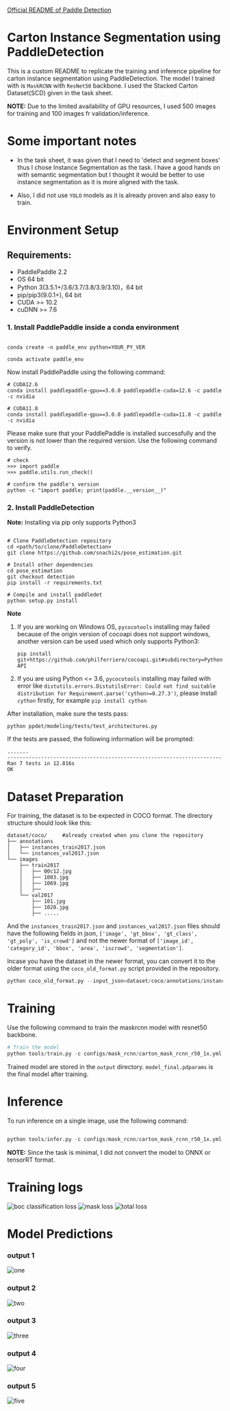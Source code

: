 [Official README of Paddle Detection](README_en.md)

# Carton Instance Segmentation using PaddleDetection

This is a custom README to replicate the training and inference pipeline for carton instance segmentation using PaddleDetection. The model I trained with is `MaskRCNN` with `ResNet50` backbone. I used the Stacked Carton Dataset(SCD) given in the task sheet.

**NOTE:** Due to the limited availability of GPU resources, I used 500 images for training and 100 images fr validation/inference. 

# Some important notes

- In the task sheet, it was given that I need to 'detect and segment boxes' thus I chose Instance Segmentation as the task. I have a good hands on with semantic segmentation but I thought it would be better to use instance segmentation as it is more aligned with the task.

- Also, I did not use `YOLO` models as it is already proven and also easy to train.

# Environment Setup

## Requirements:

- PaddlePaddle 2.2
- OS 64 bit
- Python 3(3.5.1+/3.6/3.7/3.8/3.9/3.10)，64 bit
- pip/pip3(9.0.1+), 64 bit
- CUDA >= 10.2
- cuDNN >= 7.6

### 1. Install PaddlePaddle inside a conda environment

```

conda create -n paddle_env python=YOUR_PY_VER

```

```
conda activate paddle_env
```

Now install PaddlePaddle using the following command:
```
# CUDA12.6
conda install paddlepaddle-gpu==3.0.0 paddlepaddle-cuda=12.6 -c paddle -c nvidia
```

```
# CUDA11.8
conda install paddlepaddle-gpu==3.0.0 paddlepaddle-cuda=11.8 -c paddle -c nvidia

```

Please make sure that your PaddlePaddle is installed successfully and the version is not lower than the required version. Use the following command to verify.

```
# check
>>> import paddle
>>> paddle.utils.run_check()

# confirm the paddle's version
python -c "import paddle; print(paddle.__version__)"
```

### 2. Install PaddleDetection



**Note:** Installing via pip only supports Python3

```

# Clone PaddleDetection repository
cd <path/to/clone/PaddleDetection>
git clone https://github.com/snachi2s/pose_estimation.git

# Install other dependencies
cd pose_estimation
git checkout detection
pip install -r requirements.txt

# Compile and install paddledet
python setup.py install

```

**Note**

1. If you are working on Windows OS, `pycocotools` installing may failed because of the origin version of cocoapi does not support windows, another version can be used used which only supports Python3:

    ```pip install git+https://github.com/philferriere/cocoapi.git#subdirectory=PythonAPI```

2. If you are using Python <= 3.6, `pycocotools` installing may failed with error like `distutils.errors.DistutilsError: Could not find suitable distribution for Requirement.parse('cython>=0.27.3')`, please install `cython` firstly, for example `pip install cython`

After installation, make sure the tests pass:

```shell
python ppdet/modeling/tests/test_architectures.py
```

If the tests are passed, the following information will be prompted:

```
.......
----------------------------------------------------------------------
Ran 7 tests in 12.816s
OK
```

# Dataset Preparation

For training, the dataset is to be expected in COCO format. The directory structure should look like this:

```
dataset/coco/     #already created when you clone the repository
├── annotations
│   ├── instances_train2017.json
│   └── instances_val2017.json
└── images
    ├── train2017
    │   ├── 00c12.jpg
    │   ├── 1003.jpg
    │   ├── 1069.jpg
    │   ├── 
    └── val2017
        ├── 101.jpg
        ├── 1028.jpg
        ├── .....
```

And the `instances_train2017.json` and `instances_val2017.json` files should have the following fields in json,
`['image', 'gt_bbox', 'gt_class', 'gt_poly', 'is_crowd']` and not the newer format of `['image_id', 'category_id', 'bbox', 'area', 'iscrowd', 'segmentation']`.

Incase you have the dataset in the newer format, you can convert it to the older format using the `coco_old_format.py` script provided in the repository.
```python
python coco_old_format.py --input_json=dataset/coco/annotations/instances_train2017.json --output_json=dataset/coco/annotations/instances_train2017.json
```

# Training

Use the following command to train the maskrcnn model with resnet50 backbone.

```python
# Train the model
python tools/train.py -c configs/mask_rcnn/carton_mask_rcnn_r50_1x.yml --use_vdl True
```
Trained model are stored in the `output` directory. `model_final.pdparams` is the final model after training.

# Inference
To run inference on a single image, use the following command:

```python

python tools/infer.py -c configs/mask_rcnn/carton_mask_rcnn_r50_1x.yml -o use_gpu=True weights=<output/model_final.pdparams> --infer_img=<input_image> --use_vdl=True --do_eval=False --save_results=True
```

**NOTE:** Since the task is minimal,  I did not convert the model to ONNX or tensorRT  format.

# Training logs

![boc classification loss](training_losses/loss_bbox_cls.png)
![mask loss](training_losses/loss_mask.png)
![total loss](training_losses/loss.png)

# Model Predictions
### output 1
![one](results/101.jpg)
### output 2
![two](results/175.jpg)
### output 3
![three](results/2012.jpg)
### output 4
![four](results/2740.jpg)
### output 5
![five](results/3617.jpg)

